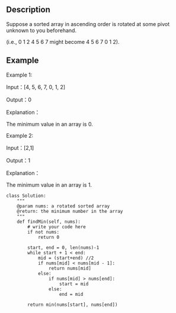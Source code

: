 ## Description
Suppose a sorted array in ascending order is rotated at some pivot unknown to you beforehand.

(i.e., 0 1 2 4 5 6 7 might become 4 5 6 7 0 1 2).

## Example
Example 1:

Input：[4, 5, 6, 7, 0, 1, 2]

Output：0

Explanation：

The minimum value in an array is 0.

Example 2:

Input：[2,1]

Output：1

Explanation：

The minimum value in an array is 1.

```
class Solution:
    """
    @param nums: a rotated sorted array
    @return: the minimum number in the array
    """
    def findMin(self, nums):
        # write your code here
        if not nums:
            return 0

        start, end = 0, len(nums)-1
        while start + 1 < end:
            mid = (start+end) //2
            if nums[mid] < nums[mid - 1]:
                return nums[mid]
            else:
                if nums[mid] > nums[end]:
                    start = mid
                else:
                    end = mid

        return min(nums[start], nums[end])
```
